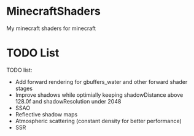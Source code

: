 # MinecraftShaders
My minecraft shaders for minecraft
# TODO List
TODO list:
- Add forward rendering for gbuffers_water and other forward shader stages
- Improve shadows while optimially keeping shadowDistance above 128.0f and shadowResolution under 2048
- SSAO
- Reflective shadow maps
- Atmospheric scattering (constant density for better performance)
- SSR
